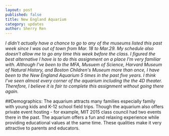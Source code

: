 ```yaml
---
layout: post
published: false
title: New England Aquarium
category: updates
author: Sherry Ren
---
```


<i>I didn't actually have a chance to go to any of the museums listed this past week since I was out of town from Mar. 18 to Mar.29. My schedule also doesn't allow me to go any time this week before the class. I figured the best alternative I have is to do this assignment on a place I'm very familiar with. Although I've been to the MFA, Musuem of Science, Harvard Museum of Natural History, and Boston Children's Museum more than once, I have been to the New England Aquarium 5 times in the past five years. I think I've seen almost every corner of the aquarium including the the 4D theater. Therefore, I believe it is fair to complete this assignment without going there again.</i>

##Demographics:
The aquarium attracts many families especially family with young kids and K-12 school field trips. Though the aquarium also offers private event hosting - for example, MIT 2015 class council had two events there in the past. The aquarium offers a fun and relaxing experience while providing educational values at the same time. These qualities make it very attractive to parents and educators.

##